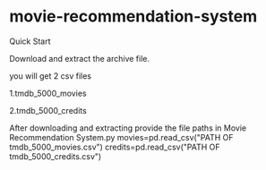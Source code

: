# movie-recommendation-system


Quick Start

Download and extract the archive file.

you will get 2 csv files 

1.tmdb_5000_movies

2.tmdb_5000_credits


After downloading and extracting provide the file paths in Movie Recommendation System.py
movies=pd.read_csv("PATH OF tmdb_5000_movies.csv")
credits=pd.read_csv("PATH OF tmdb_5000_credits.csv")




